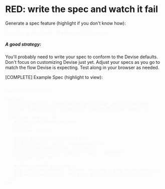 # RED: write the spec and watch it fail
Generate a spec feature (highlight if you don't know how):

<pre style="color: #f7f7f7">
$ rails g minitest:feature auth/sign_up
</pre>

##### A good strategy:
You'll probably need to write your spec to conform to the Devise defaults. Don't focus on customizing Devise just yet. Adjust your specs as you go to match the flow Devise is expecting. Test along in your browser as needed.

[COMPLETE] Example Spec (highlight to view):
<pre style="color: #f7f7f7">
<code>
require "test_helper"

feature("
  As a site visitor, I want to be able to sign up for an account,
  so that I can perform actions that require me to be logged in.
") do
  scenario "sign up" do
    # Given a registration form
    visit "/"
    click_on "Sign Up"

    # When I register with valid info
    fill_in "Email", with: "test@example.com"
    fill_in "Password", with: "password"
    fill_in "Password confirmation", with: "password"
    click_on "Sign up"

    # Then I should be signed up
    page.must_have_content "Welcome! You have signed up successfully"
    page.wont_have_content "There was a problem with your sign up"
  end
end
</code>
</pre>


